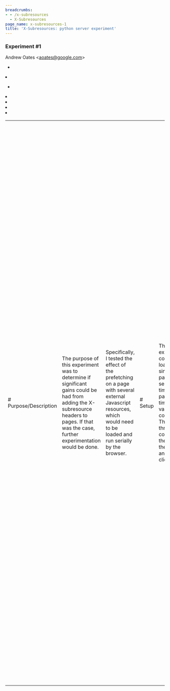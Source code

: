 ```yaml
---
breadcrumbs:
- - /x-subresources
  - X-Subresources
page_name: x-subresources-1
title: 'X-Subresources: python server experiment'
---
```


### Experiment #1

Andrew Oates &lt;aoates@google.com&gt;

<table>
<tr>

<td># Purpose/Description</td>

<td>The purpose of this experiment was to determine if significant gains could
be had from adding the X-subresource headers to pages. If that was the case,
further experimentation would be done.</td>

<td>Specifically, I tested the effect of the prefetching on a page with several
external Javascript resources, which would need to be loaded and run serially by
the browser.</td>

<td># Setup</td>

<td>The experiment consisted of loading a single test page from a server, and
timing the page load times under various conditions. There were three
components: the server, the test files, and the client.</td>

<td>### Server</td>

<td>The server was a small HTTP server written in Python designed to serve
static content and optionally scan the pages for tags and generate X-subresource
for any external resources referenced in the document. It can also add an
artificial latency to simulate adverse network conditions --- in this case, it
simply waits a certain amount of time after receiving a GET request before
sending back the response.</td>

<td>TODO(aoates): publish the modified python server.</td>

<td>### Client</td>

<td>The client was a standard build of Firefox 3.0.10 with a custom extension
installed.</td>

<td>The extension listens for incoming requests, grabs any X-subresource headers
and initiates prefetch requests for all the referenced resources.</td>

<td>TODO(aoates): publish the firefox extension.</td>

<td>### Test Pages</td>

<td>The test pages consist of two variations on one page. In each case, the page
loads and executes 10 external Javascript files, and collects timing information
on how long the page load as well as each external JS load takes. The individual
Javascript files print out a message to the page, and stall for a small amount
of time (around 100ms).</td>

<td>In the first variation, `test5.html`, the external Javascript files are
hosted locally, alongside the page. They are therefore served by the Python
server, which cannot handle multiple parallel connections. In the second
variation, `test5_corp.html`, the Javascript files are hosted on a server which
can handle parallel connections.</td>

<td>TODO(aoates): publish the actual web pages.</td>

<td># Experimental Groups</td>

<td>There were four experimental groups, testing two variables:</td>

*   <td>Presence of X-subresource headers in test page headers, and</td>
*   <td>Location of external resources; either locally, served by the
            small Python HTTP server, or on remotely, on `www.corp.google.com`
            and served by Apache.</td>

<td>In each case, the test page itself was served locally by the Python
webserver (which generated the headers). The server was run with the following
command:</td>

<td>`./xsubserver.py --latency 300 [--no-xsubresource]`with the last parameter
varying. This introduced a "latency" of 300ms to all content served by the
Python web server; the server waited 300ms after receiving the request to send
back the response. The number 300 was chosen to approximate the latency of
downloading one of the javascript files from a typical server.</td>

<td># Trials and Results</td>

<td>Each group was run several times, and a representative set of results is
presented in the table below. For each group, an overall page load time is
presented, as is the load time of each Javascript `script` element (the time
taken to load and execute the Javascript file).<table></td>
<td><tr></td>
<td></tr></td>
<td><tr></td>
<td></tr></td>
<td><tr></td>
<td></tr></td>
<td><tr></td>
<td><td>*Results of Experiment #1*</td></td>
<td></tr></td>
<td><tr></td>
<td>External Resource Server</tr></td>
<td><tr></td>
<td>`xsubserver.py` (local)Apache/2.0.55 (remote)</tr></td>
<td><tr></td>
<td>X-subresource</td>
<td><td>Page Load: *3065 ms*</td>HeadersYes</td>
<td><td>JS #1 Load: 306 ms</td></td>
<td><td>JS #2 Load: 301 ms</td></td>
<td><td>JS #3 Load: 309 ms</td></td>
<td><td>JS #4 Load: 306 ms</td></td>
<td><td>JS #5 Load: 301 ms</td></td>
<td><td>JS #6 Load: 312 ms</td></td>
<td><td>JS #7 Load: 299 ms</td></td>
<td><td>JS #8 Load: 303 ms</td></td>
<td><td>JS #9 Load: 296 ms</td></td>
<td><td>JS #10 Load: 317 ms</td></td>
<td><td>Page Load: *1366 ms*</td></td>
<td><td>JS #1 Load: 379 ms</td></td>
<td><td>JS #2 Load: 108 ms</td></td>
<td><td>JS #3 Load: 116 ms</td></td>
<td><td>JS #4 Load: 106 ms</td></td>
<td><td>JS #5 Load: 107 ms</td></td>
<td><td>JS #6 Load: 106 ms</td></td>
<td><td>JS #7 Load: 107 ms</td></td>
<td><td>JS #8 Load: 107 ms</td></td>
<td><td>JS #9 Load: 107 ms</td></td>
<td><td>JS #10 Load: 106 ms</td></td>
<td></tr></td>
<td><tr></td>
<td><td>Page Load: *4178 ms*</td>No</td>
<td><td>JS #1 Load: 422 ms</td></td>
<td><td>JS #2 Load: 415 ms</td></td>
<td><td>JS #3 Load: 411 ms</td></td>
<td><td>JS #4 Load: 415 ms</td></td>
<td><td>JS #5 Load: 415 ms</td></td>
<td><td>JS #6 Load: 415 ms</td></td>
<td><td>JS #7 Load: 414 ms</td></td>
<td><td>JS #8 Load: 417 ms</td></td>
<td><td>JS #9 Load: 422 ms</td></td>
<td><td>JS #10 Load: 416 ms</td></td>
<td><td>Page Load: *3777 ms*</td></td>
<td><td>JS #1 Load: 487 ms</td></td>
<td><td>JS #2 Load: 353 ms</td></td>
<td><td>JS #3 Load: 342 ms</td></td>
<td><td>JS #4 Load: 342 ms</td></td>
<td><td>JS #5 Load: 352 ms</td></td>
<td><td>JS #6 Load: 356 ms</td></td>
<td><td>JS #7 Load: 352 ms</td></td>
<td><td>JS #8 Load: 347 ms</td></td>
<td><td>JS #9 Load: 484 ms</td></td>
<td><td>JS #10 Load: 351 ms</td></td>
<td></tr></td>
<td></table></td>

<td># Discussion</td>

<td>Let's examine each set of results.</td>

<td>### Python/local without prefetching</td>

<td>In this trial, there was an overall page load time (from execution of the
first script tag to sending the body's `onLoad` event) of 4178 ms, with each
individual javascript element taking a little over 400 ms to load and execute.
This is exactly as expected --- with a latency of 300 ms, and an execution
duration of 100 ms, each javascript element should take around 400ms to execute.
Multiply that by 10 elements, and we get a ~4000 ms page load time. This is our
worst-case scenario.</td>

<td>### Apache/remote without prefetching</td>

<td>Assuming we modeled the latency accurately with our local Python webserver
(which we didn't), these should be about the same as the local results. Each
Javascript load is 50-60ms faster, however. This can be chalked up to Apache
being just plain better than our local server.</td>

<td>### Python/local with prefetching</td>

<td>In this case, we shave about 1 second off our overall page load time. By
examining the server output, it is clear that the page is sending off its
prefetch requests all at the start of the page load, and the files are
downloaded in the network thread. However, since the server cannot handle
parallel connections/requests, the files must be read in serial. In this case,
it looks like the prefetches are around 100ms ahead of the execution in the UI
thread. Since we can load and execute at the same time, that 100ms stacks to
give us a savings of around a second. Pretty good!</td>

<td>### Apache/remote with prefetching</td>

<td>In this case, since Apache can handle multiple concurrent connections, the
browser can shoot off all its requests at once. Once again, the loading is a
little behind the execution of the scripts, but since we are downloading them
all concurrently, we've finished fetching the scripts by the time the second one
starts executing. Each subsequent script therefore only takes execution time (no
downloading needed), so we get excellent savings, very close to our optimal page
load time of ~1200-1300 ms.</td>

<td>### Costs</td>

<td>Adding the X-subresource headers can be costly. In this case, it increased
the size of the headers on `test5.html` from 166 bytes to 747 bytes. The
appended headers were:` X-subresource: test5_1.js; type=application/x-javascript
X-subresource: test5_2.js; type=application/x-javascript X-subresource:
test5_3.js; type=application/x-javascript X-subresource: test5_4.js;
type=application/x-javascript X-subresource: test5_5.js;
type=application/x-javascript X-subresource: test5_6.js;
type=application/x-javascript X-subresource: test5_7.js;
type=application/x-javascript X-subresource: test5_8.js;
type=application/x-javascript X-subresource: test5_9.js;
type=application/x-javascript X-subresource: test5_10.js;
type=application/x-javascript ` Note that the current implementation of the
extension doesn't use any of the metadata included in the header (it just sends
off a blind request), so that could be eliminated. Additionally, these could be
concatenated into one large X-subresource header:` X-subresource: test5_1.js,
test5_2.js, test5_3.js, test5_4.js, test5_5.js, test5_6.js, test5_7.js,
test5_8.js, test5_9.js, test5_10.js ` This would bring the size of the header
down to 302 bytes. While much more reasonable, this is not insignificant.
However, as plaintext, it's a good candidate for an optimization like gzip'd
headers.</td>

<td># Conclusions</td>

<td>When prefetching is enabled (as in the 1st row of results), the browser
doesn't have to block network loads on executing javascript. It can read the
prefetch headers, send off requests, and forget about them --- they'll continue
in the network thread while work is being done in the UI thread.</td>

<td>The most fruitful type of sub-resource to be prefetched is probably
Javascript; when the browser encounters an external JS file, it has to block the
main/UI thread until the file is downloaded and executed. If, however, the file
has been prefetched, the time taken to download is instant savings on the
overall load time of the page. In a case like this, with multiple consecutive
scripts, the difference can be dramatic.</td>

<td># Future Work</td>

<td>Some areas of future work include:</td>

*   <td>Testing with a dummynet for varying network bandwidth, RTT, and
            loss rate.</td>
*   <td>Writing an Apache module that generates X-subresource
            headers</td>
*   <td>Re-writing the extension in C++</td>
*   <td>Getting it to work with images and style sheets</td>
*   <td>Making it more robust in the face of strange cache settings (or,
            more generally, knowing when prefetching will make the user
            experience worse)</td>

</tr>
</table>